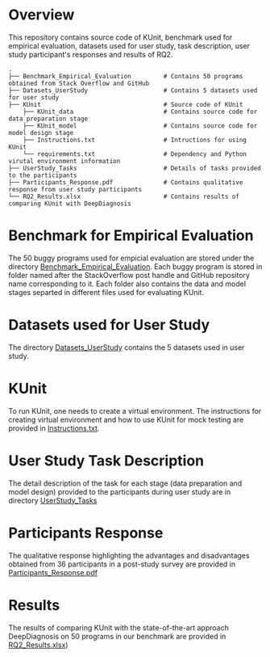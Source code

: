 
# Overview
This repository contains source code of KUnit, benchmark used for empirical evaluation, datasets used for user study, task description, user study participant's responses and results of RQ2.

```
.
├── Benchmark_Empirical_Evaluation         # Contains 50 programs obtained from Stack Overflow and GitHub
├── Datasets_UserStudy                     # Contains 5 datasets used for user study
├── KUnit                                  # Source code of KUnit
    ├── KUnit_data                         # Contains source code for data preparation stage
    ├── KUnit_model                        # Contains source code for model design stage
    ├── Instructions.txt                   # Intructions for using KUnit 
    └── requirements.txt                   # Dependency and Python virutal environment information
├── UserStudy_Tasks                        # Details of tasks provided to the participants
├── Participants_Response.pdf              # Contains qualitative response from user study participants
└── RQ2_Results.xlsx                       # Contains results of comparing KUnit with DeepDiagnosis
```
# Benchmark for Empirical Evaluation
The 50 buggy programs used for empicial evaluation are stored under the directory [Benchmark_Empirical_Evaluation](Benchmark_Empirical_Evaluation). Each buggy program is stored in folder named after the StackOverflow post handle and GitHub repository name corresponding to it. Each folder also contains the data and model stages separted in different files used for evaluating KUnit.

# Datasets used for User Study
The directory [Datasets_UserStudy](Datasets_UserStudy) contains the 5 datasets used in user study.

# KUnit
To run KUnit, one needs to create a virtual environment. The instructions for creating virtual environment and how to use KUnit for mock testing are provided in [Instructions.txt](Instructions.txt). 


# User Study Task Description
The detail description of the task for each stage (data preparation and model design) provided to the participants during user study are in directory [UserStudy_Tasks](UserStudy_Tasks)

# Participants Response
The qualitative response highlighting the advantages and disadvantages obtained from 36 participants in a post-study survey are provided in [Participants_Response.pdf](Participants_Response.pdf)

# Results
The results of comparing KUnit with the state-of-the-art approach DeepDiagnosis on 50 programs in our benchmark are provided in [RQ2_Results.xlsx](RQ2_Results.xlsx))
